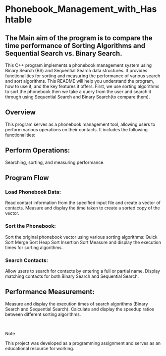 # Phonebook_Management_with_Hashtable

## The Main aim of the program is to compare the time performance of Sorting Algorithms and Sequential Search vs. Binary Search.

This C++ program implements a phonebook management system using Binary Search (BS) and Sequential Search data structures. It provides functionalities for sorting and measuring the performance of various search and sort algorithms. This README will help you understand the program, how to use it, and the key features it offers. First, we use sorting algorithms to sort the phonebook then we take a query from the user and search it through using Sequential Search and Binary Search(to compare them).

## Overview
This program serves as a phonebook management tool, allowing users to perform various operations on their contacts. It includes the following functionalities:

## Perform Operations:

Searching, sorting, and measuring performance.

## Program Flow

### Load Phonebook Data:

Read contact information from the specified input file and create a vector of contacts.
Measure and display the time taken to create a sorted copy of the vector.

### Sort the Phonebook:

Sort the original phonebook vector using various sorting algorithms:
Quick Sort
Merge Sort
Heap Sort
Insertion Sort
Measure and display the execution times for sorting algorithms.

### Search Contacts:

Allow users to search for contacts by entering a full or partial name.
Display matching contacts for both Binary Search and Sequential Search.

## Performance Measurement:

Measure and display the execution times of search algorithms (Binary Search and Sequential Search).
Calculate and display the speedup ratios between different sorting algorithms.

<br/>

> [!NOTE]
> This project was developed as a programming assignment and serves as an educational resource for working.
